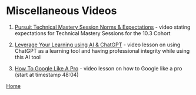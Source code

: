 # Miscellaneous Videos

1. [Pursuit Technical Mastery Session Norms & Expectations](https://us06web.zoom.us/rec/share/Yzm2dV0sLaSaVRj-AgDQ-XnuO29Ds60PACDwbt1pGSzU0xpj_gy9JwJc-n16Vnnf.Vdzx0pTM39l9qbQY?startTime=1689875162000) - video stating expectations for Technical Mastery Sessions for the 10.3 Cohort

1. [Leverage Your Learning using AI & ChatGPT](https://us06web.zoom.us/rec/share/Yzm2dV0sLaSaVRj-AgDQ-XnuO29Ds60PACDwbt1pGSzU0xpj_gy9JwJc-n16Vnnf.Vdzx0pTM39l9qbQY?startTime=1689866495000) - video lesson on using ChatGPT as a learning tool and having professional integrity while using this AI tool

1. [How To Google Like A Pro](https://us06web.zoom.us/rec/play/8RAqM7l04RTOwcrqArkNahvJixwnms9cbCK7au4GvDWpcqTxc4EHi-eDMwEu4NvOZnJPl8dm3-1tTRTe.L6NltzML3Umfd8Xq?autoplay=true&startTime=1689948183000) - video lesson on how to Google like a pro (start at timestamp 48:04)

[Home][def]

[def]: README.md